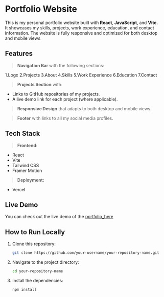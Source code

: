# Portfolio Website

This is my personal portfolio website built with **React**, **JavaScript**, and **Vite**. It showcases my skills, projects, work experience, education, and contact information. The website is fully responsive and optimized for both desktop and mobile views.

## Features

> **Navigation Bar** with the following sections:
      
  1.Logo
  2.Projects
  3.About
  4.Skills
  5.Work Experience
  6.Education
  7.Contact


> **Projects Section** with:
  - Links to GitHub repositories of my projects.
  - A live demo link for each project (where applicable).

> **Responsive Design** that adapts to both desktop and mobile views.

> **Footer** with links to all my social media profiles.

## Tech Stack

> **Frontend:**
  - React
  - Vite
  - Tailwind CSS
  - Framer Motion

> **Deployment:**
  - Vercel

## Live Demo

You can check out the live demo of the [portfolio_here](https://portfolio-lokeshsai.vercel.app/) 

## How to Run Locally

1. Clone this repository:
   ```bash
   git clone https://github.com/your-username/your-repository-name.git
2. Navigate to the project directory:
   ```bash
   cd your-repository-name
3. Install the dependencies:
   ```bash
   npm install

